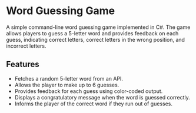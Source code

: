 # Word Guessing Game

A simple command-line word guessing game implemented in C#. The game allows players to guess a 5-letter word and provides feedback on each guess, indicating correct letters, correct letters in the wrong position, and incorrect letters.

## Features

- Fetches a random 5-letter word from an API.
- Allows the player to make up to 6 guesses.
- Provides feedback for each guess using color-coded output.
- Displays a congratulatory message when the word is guessed correctly.
- Informs the player of the correct word if they run out of guesses.